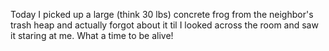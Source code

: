 Today I picked up a large (think 30 lbs) concrete frog from the neighbor's trash heap and actually forgot about it til I looked across the room and saw it staring at me. What a time to be alive!